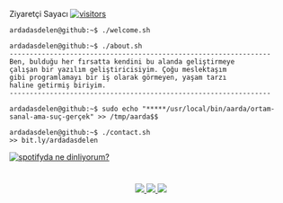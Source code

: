 Ziyaretçi Sayacı  [![visitors](https://visitor-badge.laobi.icu/badge?page_id=ardadasdelen.ardadasdelen)](https://bit.ly/ardadasdelen)
```console
ardadasdelen@github:~$ ./welcome.sh
```
```console
ardadasdelen@github:~$ ./about.sh
-----------------------------------------------------------------
Ben, bulduğu her fırsatta kendini bu alanda geliştirmeye 
çalışan bir yazılım geliştiricisiyim. Çoğu meslektaşım 
gibi programlamayı bir iş olarak görmeyen, yaşam tarzı 
haline getirmiş biriyim.
-----------------------------------------------------------------
```
```console
ardadasdelen@github:~$ sudo echo "*****/usr/local/bin/aarda/ortam-sanal-ama-suç-gerçek" >> /tmp/aarda$$
```
```console
ardadasdelen@github:~$ ./contact.sh
>> bit.ly/ardadasdelen
```
[![spotifyda ne dinliyorum?](https://spotify-github-profile.vercel.app/api/view?uid=su8ifhnt52og805ngstk1hcej&cover_image=true&theme=novatorem&bar_color=ae00ff&bar_color_cover=false)](https://open.spotify.com/user/su8ifhnt52og805ngstk1hcej)



#
<p align="center">
  <a href="https://bit.ly/ardadasdelen">
    <img src="https://github-readme-stats.vercel.app/api?username=ardadasdelen&show_icons=true&theme=github_dark&hide_border=true" />
    <img src="https://github-readme-streak-stats.herokuapp.com/?user=ardadasdelen&theme=github-dark-blue&hide_border=true" />
    <img src="https://activity-graph.herokuapp.com/graph?username=ardadasdelen&theme=react-dark" />
  </a>
</p>
